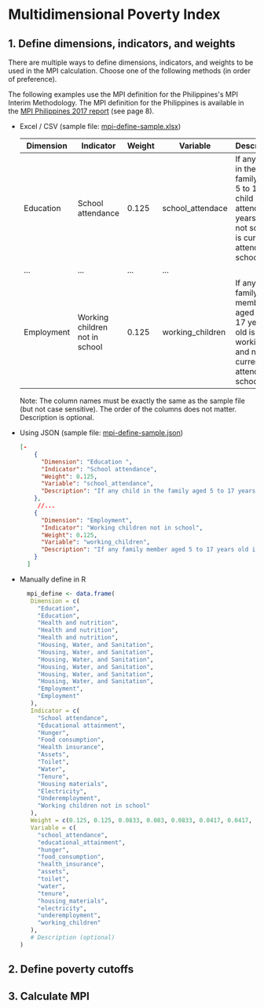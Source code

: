# Multidimensional Poverty Index

## 1. Define dimensions, indicators, and weights

There are multiple ways to define dimensions, indicators, and weights to be used in the MPI calculation. Choose one of the following methods (in order of preference).

The following examples use the MPI definition for the Philippines's MPI Interim Methodology. The MPI definition for the Philippines is available in the [MPI Philippines 2017 report](https://www4.hks.harvard.edu/cid/programs/building-state-capabilities/philippines-mpi-report-2017.pdf) (see page 8).

- Excel / CSV (sample file: [mpi-define-sample.xlsx]('./tests/data/mpi-define-sample.xlsx'))
  
  | Dimension | Indicator | Weight | Variable | Description |
  |-----------|-----------|--------|----------|-------------|
  | Education | School attendance | 0.125 | school_attendace | If any child in the family aged 5 to 17 age child not attending years old is not school is currently attending school |
  | ... | ... | ... | ... |
  | Employment | Working children not in school | 0.125 | working_children | If any family member aged 5 to 17 years old is working and not currently attending school |

  Note: The column names must be exactly the same as the sample file (but not case sensitive). The order of the columns does not matter. Description is optional.

- Using JSON (sample file: [mpi-define-sample.json]('./tests/data/mpi-define-sample.json'))
  ```json
  [-
      {
        "Dimension": "Education ",
        "Indicator": "School attendance",
        "Weight": 0.125,
        "Variable": "school_attendance",
        "Description": "If any child in the family aged 5 to 17 years old not currently attending school"
      },
       //...
      {
        "Dimension": "Employment",
        "Indicator": "Working children not in school",
        "Weight": 0.125,
        "Variable": "working_children",
        "Description": "If any family member aged 5 to 17 years old is working and not currently attending school"
      }
    ]
  ```
- Manually define in R

   ```r
     mpi_define <- data.frame(
      Dimension = c(
        "Education", 
        "Education", 
        "Health and nutrition", 
        "Health and nutrition", 
        "Health and nutrition", 
        "Housing, Water, and Sanitation", 
        "Housing, Water, and Sanitation", 
        "Housing, Water, and Sanitation", 
        "Housing, Water, and Sanitation", 
        "Housing, Water, and Sanitation", 
        "Housing, Water, and Sanitation", 
        "Employment", 
        "Employment"
      ),
      Indicator = c(
        "School attendance", 
        "Educational attainment", 
        "Hunger", 
        "Food consumption", 
        "Health insurance", 
        "Assets", 
        "Toilet", 
        "Water", 
        "Tenure", 
        "Housing materials", 
        "Electricity", 
        "Underemployment", 
        "Working children not in school"
      ),
      Weight = c(0.125, 0.125, 0.0833, 0.083, 0.0833, 0.0417, 0.0417, 0.0417, 0.0417, 0.0417, 0.0417, 0.125, 0.125),
      Variable = c(
        "school_attendance", 
        "educational_attainment", 
        "hunger", 
        "food_consumption", 
        "health_insurance", 
        "assets", 
        "toilet", 
        "water", 
        "tenure", 
        "housing_materials", 
        "electricity", 
        "underemployment", 
        "working_children"
      ),
      # Description (optional)
   )
   ```

## 2. Define poverty cutoffs

## 3. Calculate MPI
